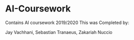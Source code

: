 # AI-Coursework
Contains AI coursework 2019/2020
This was Completed by:

Jay Vachhani,
Sebastian Tranaeus,
Zakariah Nuccio
